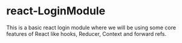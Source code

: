 # react-LoginModule

This is a basic react login module where we will be using some 
core features of React like hooks, Reducer, Context and forward refs. 
